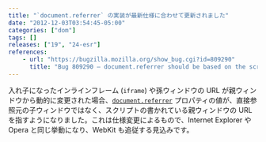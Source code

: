 ```yaml
---
title: "`document.referrer` の実装が最新仕様に合わせて更新されました"
date: "2012-12-03T03:54:45-05:00"
categories: ["dom"]
tags: []
releases: ["19", "24-esr"]
references:
    - url: "https://bugzilla.mozilla.org/show_bug.cgi?id=809290"
      title: "Bug 809290 – document.referrer should be based on the script entry point"
---
```

入れ子になったインラインフレーム (`iframe`) や孫ウィンドウの URL が親ウィンドウから動的に変更された場合、[`document.referrer`](https://developer.mozilla.org/docs/DOM/document.referrer) プロパティの値が、直接参照元の子ウィンドウではなく、スクリプトの書かれている親ウィンドウの URL を指すようになりました。これは仕様変更によるもので、Internet Explorer や Opera と同じ挙動になり、WebKit も追従する見込みです。
